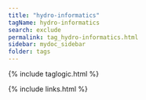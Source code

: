 ```yaml
---
title: "hydro-informatics"
tagName: hydro-informatics
search: exclude
permalink: tag_hydro-informatics.html
sidebar: mydoc_sidebar
folder: tags
---
```

{% include taglogic.html %}

{% include links.html %}
